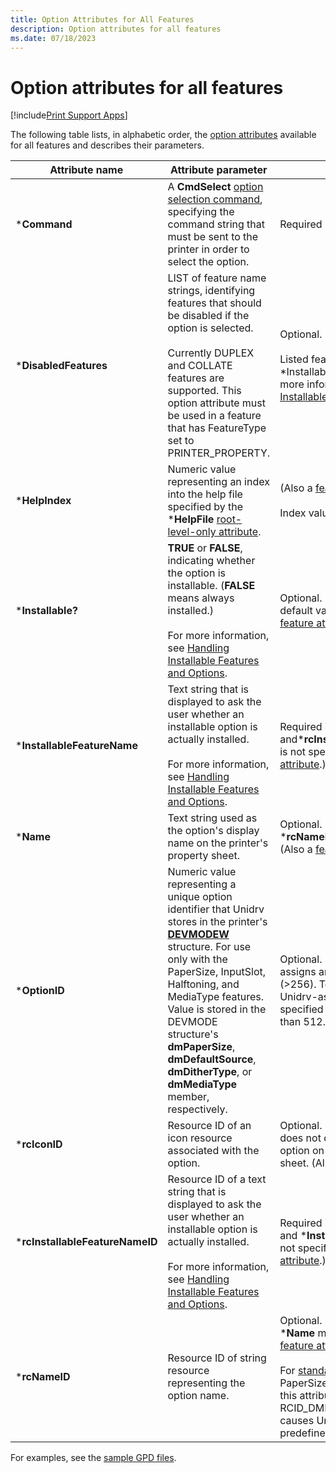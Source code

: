 ```yaml
---
title: Option Attributes for All Features
description: Option attributes for all features
ms.date: 07/18/2023
---
```


# Option attributes for all features

[!include[Print Support Apps](../includes/print-support-apps.md)]

The following table lists, in alphabetic order, the [option attributes](option-attributes.md) available for all features and describes their parameters.

| Attribute name | Attribute parameter | Comments |
|--|--|--|
| \***Command** | A **CmdSelect** [option selection command](option-selection-command.md), specifying the command string that must be sent to the printer in order to select the option. | Required |
| \***DisabledFeatures** | LIST of feature name strings, identifying features that should be disabled if the option is selected.<br><br>Currently DUPLEX and COLLATE features are supported. This option attribute must be used in a feature that has FeatureType set to PRINTER_PROPERTY. | Optional.<br><br>Listed features cannot have *Installable? set to **TRUE**. For more information, see [Handling Installable Features and Options](handling-installable-features-and-options.md). |
| \***HelpIndex** | Numeric value representing an index into the help file specified by the \***HelpFile** [root-level-only attribute](root-level-only-attributes.md). | (Also a [feature attribute](feature-attributes.md).)<br><br>Index value cannot be zero or -1. |
| \***Installable?** | **TRUE** or **FALSE**, indicating whether the option is installable. (**FALSE** means always installed.)<br><br>For more information, see [Handling Installable Features and Options](handling-installable-features-and-options.md). | Optional. If not specified, the default value is **FALSE**. (Also a [feature attribute](feature-attributes.md).) |
| \***InstallableFeatureName** | Text string that is displayed to ask the user whether an installable option is actually installed.<br><br>For more information, see [Handling Installable Features and Options](handling-installable-features-and-options.md). | Required if \***Installable?** is **TRUE** and***rcInstallableFeatureNameID** is not specified. (Also a [feature attribute](feature-attributes.md).) |
| \***Name** | Text string used as the option's display name on the printer's property sheet. | Optional. If not specified, then ***rcNameID** must be specified. (Also a [feature attribute](feature-attributes.md).) |
| \***OptionID** | Numeric value representing a unique option identifier that Unidrv stores in the printer's [**DEVMODEW**](/windows/win32/api/wingdi/ns-wingdi-devmodew) structure. For use only with the PaperSize, InputSlot, Halftoning, and MediaType features. Value is stored in the DEVMODE structure's **dmPaperSize**, **dmDefaultSource**, **dmDitherType**, or **dmMediaType** member, respectively. | Optional. If not specified, Unidrv assigns an identifier value (\>256). To avoid conflicts with Unidrv-assigned identifiers, the specified value must be greater than 512. |
| \***rcIconID** | Resource ID of an icon resource associated with the option. | Optional. If not specified, Unidrv does not display an icon for the option on the printer property sheet. (Also a [feature attribute](feature-attributes.md).) |
| \***rcInstallableFeatureNameID** | Resource ID of a text string that is displayed to ask the user whether an installable option is actually installed.<br><br>For more information, see [Handling Installable Features and Options](handling-installable-features-and-options.md). | Required if \***Installable?** is **TRUE** and \***InstallableFeatureName** is not specified. (Also a [feature attribute](feature-attributes.md).) |
| \***rcNameID** | Resource ID of string resource representing the option name. | Optional. If not specified, then \***Name** must be specified. (Also a [feature attribute](feature-attributes.md).)<br><br>For [standard options](standard-options.md) of the PaperSize feature only, setting this attribute to RCID_DMPAPER_SYSTEM_NAME causes Unidrv to use a predefined option name string. |

For examples, see the [sample GPD files](sample-gpd-files.md).
